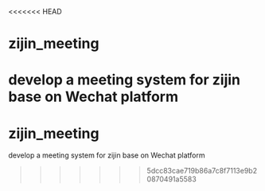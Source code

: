 <<<<<<< HEAD
# zijin_meeting
develop a meeting system for zijin base on Wechat platform
=======
# zijin_meeting
develop a meeting system for zijin base on Wechat platform
>>>>>>> 5dcc83cae719b86a7c8f7113e9b20870491a5583
